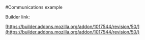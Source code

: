 #Communications example

Builder link:

[https://builder.addons.mozilla.org/addon/1017544/revision/50/](https://builder.addons.mozilla.org/addon/1017544/revision/50/)

